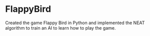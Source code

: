 # FlappyBird

Created the game Flappy Bird in Python and implemented the NEAT algorithm to train an AI to learn how to play the game.
